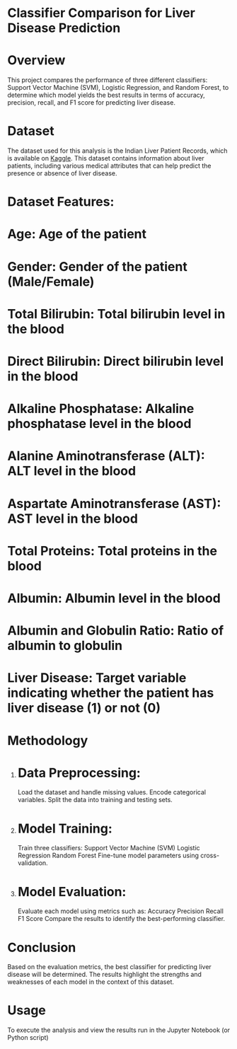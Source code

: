# Classifier Comparison for Liver Disease Prediction
# Overview
This project compares the performance of three different classifiers: Support Vector Machine (SVM), Logistic Regression, and Random Forest, to determine which model yields the best results in terms of accuracy, precision, recall, and F1 score for predicting liver disease.

# Dataset
The dataset used for this analysis is the Indian Liver Patient Records, which is available on [Kaggle](https://www.kaggle.com/uciml/indian-liver-patient-records). This dataset contains information about liver patients, including various medical attributes that can help predict the presence or absence of liver disease.

# Dataset Features:
 # Age: Age of the patient
 # Gender: Gender of the patient (Male/Female)
 # Total Bilirubin: Total bilirubin level in the blood
 # Direct Bilirubin: Direct bilirubin level in the blood
 # Alkaline Phosphatase: Alkaline phosphatase level in the blood
 # Alanine Aminotransferase (ALT): ALT level in the blood
 # Aspartate Aminotransferase (AST): AST level in the blood
 # Total Proteins: Total proteins in the blood
 # Albumin: Albumin level in the blood
 # Albumin and Globulin Ratio: Ratio of albumin to globulin
 # Liver Disease: Target variable indicating whether the patient has liver disease (1) or not (0)

# Methodology
1. # Data Preprocessing:
    Load the dataset and handle missing values.
    Encode categorical variables.
    Split the data into training and testing sets.
2. # Model Training:
     Train three classifiers: 
     Support Vector Machine (SVM)
     Logistic Regression
     Random Forest
     Fine-tune model parameters using cross-validation.
3. # Model Evaluation:
    Evaluate each model using metrics such as:
      Accuracy
      Precision
      Recall
      F1 Score
      Compare the results to identify the best-performing classifier.
# Conclusion
Based on the evaluation metrics, the best classifier for predicting liver disease will be determined. The results highlight the strengths and weaknesses of each model in the context of this dataset.
# Usage
 To execute the analysis and view the results run in the Jupyter Notebook (or Python script)
